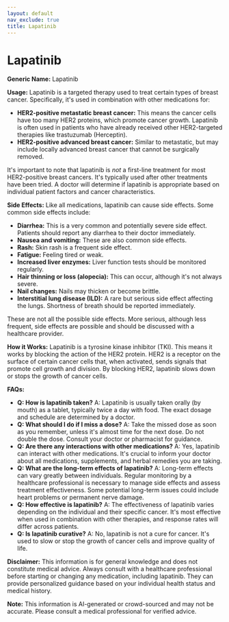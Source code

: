 ```yaml
---
layout: default
nav_exclude: true
title: Lapatinib
---
```


# Lapatinib

**Generic Name:** Lapatinib

**Usage:** Lapatinib is a targeted therapy used to treat certain types of breast cancer.  Specifically, it's used in combination with other medications for:

* **HER2-positive metastatic breast cancer:**  This means the cancer cells have too many HER2 proteins, which promote cancer growth.  Lapatinib is often used in patients who have already received other HER2-targeted therapies like trastuzumab (Herceptin).
* **HER2-positive advanced breast cancer:** Similar to metastatic, but may include locally advanced breast cancer that cannot be surgically removed.

It's important to note that lapatinib is *not* a first-line treatment for most HER2-positive breast cancers.  It's typically used after other treatments have been tried.  A doctor will determine if lapatinib is appropriate based on individual patient factors and cancer characteristics.

**Side Effects:** Like all medications, lapatinib can cause side effects.  Some common side effects include:

* **Diarrhea:** This is a very common and potentially severe side effect.  Patients should report any diarrhea to their doctor immediately.
* **Nausea and vomiting:** These are also common side effects.
* **Rash:** Skin rash is a frequent side effect.
* **Fatigue:** Feeling tired or weak.
* **Increased liver enzymes:** Liver function tests should be monitored regularly.
* **Hair thinning or loss (alopecia):** This can occur, although it's not always severe.
* **Nail changes:**  Nails may thicken or become brittle.
* **Interstitial lung disease (ILD):** A rare but serious side effect affecting the lungs.  Shortness of breath should be reported immediately.


These are not all the possible side effects.  More serious, although less frequent, side effects are possible and should be discussed with a healthcare provider.

**How it Works:** Lapatinib is a tyrosine kinase inhibitor (TKI).  This means it works by blocking the action of the HER2 protein.  HER2 is a receptor on the surface of certain cancer cells that, when activated, sends signals that promote cell growth and division.  By blocking HER2, lapatinib slows down or stops the growth of cancer cells.

**FAQs:**

* **Q: How is lapatinib taken?**  A: Lapatinib is usually taken orally (by mouth) as a tablet, typically twice a day with food. The exact dosage and schedule are determined by a doctor.
* **Q: What should I do if I miss a dose?** A:  Take the missed dose as soon as you remember, unless it's almost time for the next dose.  Do not double the dose. Consult your doctor or pharmacist for guidance.
* **Q: Are there any interactions with other medications?** A: Yes, lapatinib can interact with other medications. It's crucial to inform your doctor about all medications, supplements, and herbal remedies you are taking.
* **Q: What are the long-term effects of lapatinib?** A: Long-term effects can vary greatly between individuals. Regular monitoring by a healthcare professional is necessary to manage side effects and assess treatment effectiveness.  Some potential long-term issues could include heart problems or permanent nerve damage.
* **Q: How effective is lapatinib?** A: The effectiveness of lapatinib varies depending on the individual and their specific cancer.  It's most effective when used in combination with other therapies, and response rates will differ across patients.
* **Q:  Is lapatinib curative?** A: No, lapatinib is not a cure for cancer. It's used to slow or stop the growth of cancer cells and improve quality of life.



**Disclaimer:** This information is for general knowledge and does not constitute medical advice.  Always consult with a healthcare professional before starting or changing any medication, including lapatinib.  They can provide personalized guidance based on your individual health status and medical history.


**Note:** This information is AI-generated or crowd-sourced and may not be accurate. Please consult a medical professional for verified advice.